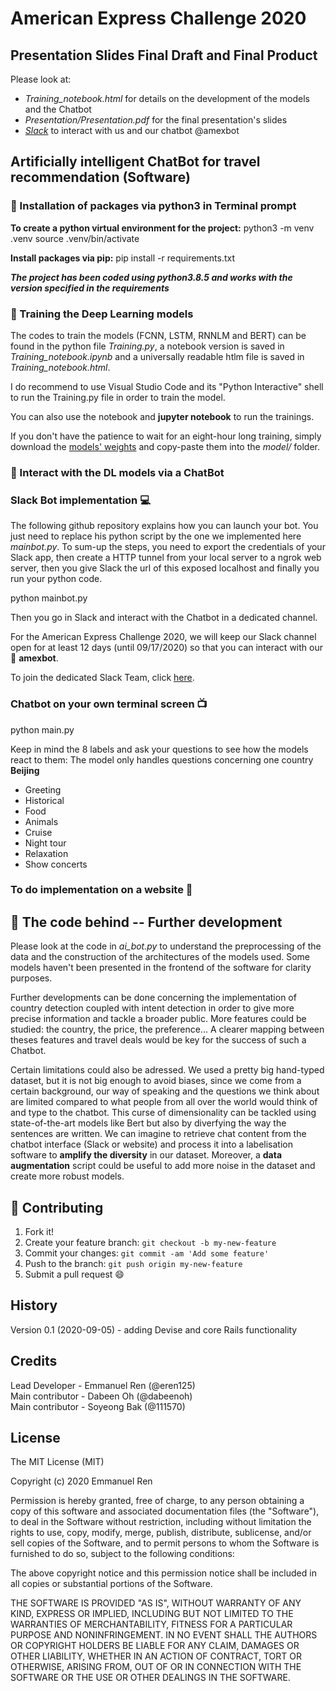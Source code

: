 # American Express Challenge 2020

## Presentation Slides Final Draft and Final Product

Please look at:<br>
<ul>
<li><i>Training_notebook.html</i> for details on the development of the models and the Chatbot</li>
<li><i>Presentation/Presentation.pdf</i> for the final presentation's slides</li>
<li><i><a href="https://join.slack.com/t/dorebeen/shared_invite/zt-gne8osn9-5YUofOA9m7fZwy1roaePAA">Slack</a></i> to interact with us and our chatbot @amexbot</li>
</ul>

## Artificially intelligent ChatBot for travel recommendation (Software)

### :wrench: Installation of packages via python3 in Terminal prompt

<b>To create a python virtual environment for the project:</b>
python3 -m venv .venv 
source .venv/bin/activate

<b>Install packages via pip:</b>
pip install -r requirements.txt

<b><i>The project has been coded using python3.8.5 and works with the version specified in the requirements</i></b>

### :horse_racing: Training the Deep Learning models

The codes to train the models (FCNN, LSTM, RNNLM and BERT) can be found in the python file <i>Training.py</i>, a notebook version is saved in <i>Training_notebook.ipynb</i> and a universally readable htlm file is saved in <i>Training_notebook.html</i>.

I do recommend to use Visual Studio Code and its "Python Interactive" shell to run the Training.py file in order to train the model.

You can also use the notebook and <b>jupyter notebook</b> to run the trainings.

If you don't have the patience to wait for an eight-hour long training, simply download the <a href="https://1drv.ms/u/s!AhUpstqoint1kVeDj6onggHoCq6v?e=FU0FW3">models' weights</a> and copy-paste them into the <i>model/</i> folder.

### :robot: Interact with the DL models via a ChatBot

### Slack Bot implementation :computer:

The <a url="https://github.com/slackapi/Slack-Python-Onboarding-Tutorial">following github repository</a> explains how you can launch your bot. You just need to replace his python script by the one we implemented here <i>mainbot.py</i>. To sum-up the steps, you need to export the credentials of your Slack app, then create a HTTP tunnel from your local server to a ngrok web server, then you give Slack the url of this exposed localhost and finally you run your python code.

python mainbot.py

Then you go in Slack and interact with the Chatbot in a dedicated channel.

For the American Express Challenge 2020, we will keep our Slack channel open for at least 12 days (until 09/17/2020) so that you can interact with our :robot: <b>amexbot</b>.

To join the dedicated Slack Team, click <a href="https://join.slack.com/t/dorebeen/shared_invite/zt-gne8osn9-5YUofOA9m7fZwy1roaePAA">here</a>.

### Chatbot on your own terminal screen :tv:

python main.py

Keep in mind the 8 labels and ask your questions to see how the models react to them:
The model only handles questions concerning one country <b>Beijing</b>
<ul>
    <li>Greeting</li>
    <li>Historical</li>
    <li>Food</li>
    <li>Animals</li>
    <li>Cruise</li>
    <li>Night tour</li>
    <li>Relaxation</li>
    <li>Show concerts</li>
</ul>

### To do implementation on a website :bookmark_tabs:

## :checkered_flag: The code behind -- Further development

Please look at the code in <i>ai_bot.py</i> to understand the preprocessing of the data and the construction of the architectures of the models used. Some models haven't been presented in the frontend of the software for clarity purposes. 

Further developments can be done concerning the implementation of country detection coupled with intent detection in order to give more precise information and tackle a broader public. More features could be studied: the country, the price, the preference... A clearer mapping between theses features and travel deals would be key for the success of such a Chatbot.

Certain limitations could also be adressed. We used a pretty big hand-typed dataset, but it is not big enough to avoid biases, since we come from a certain background, our way of speaking and the questions we think about are limited compared to what people from all over the world would think of and type to the chatbot. This curse of dimensionality can be tackled using state-of-the-art models like Bert but also by diverfying the way the sentences are written. We can imagine to retrieve chat content from the chatbot interface (Slack or website) and process it into a labelisation software to <b>amplify the diversity</b> in our dataset. Moreover, a <b>data augmentation</b> script could be useful to add more noise in the dataset and create more robust models.

## :information_desk_person: Contributing
 
1. Fork it!
2. Create your feature branch: `git checkout -b my-new-feature`
3. Commit your changes: `git commit -am 'Add some feature'`
4. Push to the branch: `git push origin my-new-feature`
5. Submit a pull request :smile:
 
## History
 
Version 0.1 (2020-09-05) - adding Devise and core Rails functionality
 
## Credits
 
Lead Developer - Emmanuel Ren (@eren125)<br>
Main contributor - Dabeen Oh (@dabeenoh)<br>
Main contributor - Soyeong Bak (@111570)

## License
 
The MIT License (MIT)

Copyright (c) 2020 Emmanuel Ren

Permission is hereby granted, free of charge, to any person obtaining a copy of this software and associated documentation files (the "Software"), to deal in the Software without restriction, including without limitation the rights to use, copy, modify, merge, publish, distribute, sublicense, and/or sell copies of the Software, and to permit persons to whom the Software is furnished to do so, subject to the following conditions:

The above copyright notice and this permission notice shall be included in all copies or substantial portions of the Software.

THE SOFTWARE IS PROVIDED "AS IS", WITHOUT WARRANTY OF ANY KIND, EXPRESS OR IMPLIED, INCLUDING BUT NOT LIMITED TO THE WARRANTIES OF MERCHANTABILITY, FITNESS FOR A PARTICULAR PURPOSE AND NONINFRINGEMENT. IN NO EVENT SHALL THE AUTHORS OR COPYRIGHT HOLDERS BE LIABLE FOR ANY CLAIM, DAMAGES OR OTHER LIABILITY, WHETHER IN AN ACTION OF CONTRACT, TORT OR OTHERWISE, ARISING FROM, OUT OF OR IN CONNECTION WITH THE SOFTWARE OR THE USE OR OTHER DEALINGS IN THE SOFTWARE.